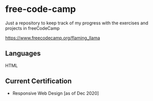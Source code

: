 # free-code-camp
Just a repository to keep track of my progress with the exercises and projects in freeCodeCamp

https://www.freecodecamp.org/flaming_llama

## Languages
HTML

## Current Certification
- Responsive Web Design [as of Dec 2020]
